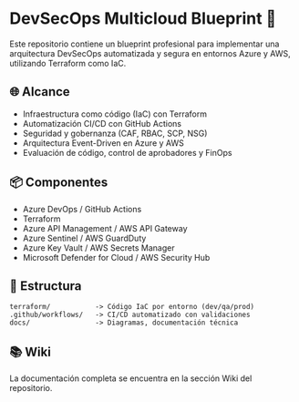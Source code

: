 
# DevSecOps Multicloud Blueprint 🚀

Este repositorio contiene un blueprint profesional para implementar una arquitectura DevSecOps automatizada y segura en entornos Azure y AWS, utilizando Terraform como IaC.

## 🌐 Alcance
- Infraestructura como código (IaC) con Terraform
- Automatización CI/CD con GitHub Actions
- Seguridad y gobernanza (CAF, RBAC, SCP, NSG)
- Arquitectura Event-Driven en Azure y AWS
- Evaluación de código, control de aprobadores y FinOps

## 📦 Componentes
- Azure DevOps / GitHub Actions
- Terraform
- Azure API Management / AWS API Gateway
- Azure Sentinel / AWS GuardDuty
- Azure Key Vault / AWS Secrets Manager
- Microsoft Defender for Cloud / AWS Security Hub

## 📁 Estructura
```
terraform/           -> Código IaC por entorno (dev/qa/prod)
.github/workflows/   -> CI/CD automatizado con validaciones
docs/                -> Diagramas, documentación técnica
```

## 📚 Wiki
La documentación completa se encuentra en la sección Wiki del repositorio.
